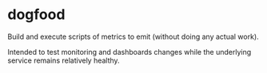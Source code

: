 # dogfood

Build and execute scripts of metrics to emit (without doing any actual work).

Intended to test monitoring and dashboards changes while the underlying service remains relatively healthy.
